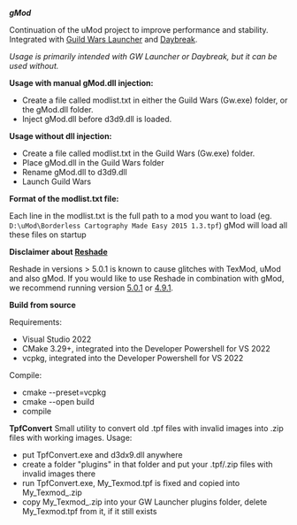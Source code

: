 ***gMod***

Continuation of the uMod project to improve performance and stability. Integrated with [Guild Wars Launcher](https://github.com/gwdevhub/gwlauncher) and [Daybreak](https://github.com/gwdevhub/Daybreak).

*Usage is primarily intended with GW Launcher or Daybreak, but it can be used without.*

**Usage with manual gMod.dll injection:**
- Create a file called modlist.txt in either the Guild Wars (Gw.exe) folder, or the gMod.dll folder.
- Inject gMod.dll before d3d9.dll is loaded.

**Usage without dll injection:**
- Create a file called modlist.txt in the Guild Wars (Gw.exe) folder.
- Place gMod.dll in the Guild Wars folder
- Rename gMod.dll to d3d9.dll
- Launch Guild Wars

**Format of the modlist.txt file:**

Each line in the modlist.txt is the full path to a mod you want to load (eg. `D:\uMod\Borderless Cartography Made Easy 2015 1.3.tpf`)
gMod will load all these files on startup

**Disclaimer about [Reshade](https://github.com/crosire/reshade)**

Reshade in versions > 5.0.1 is known to cause glitches with TexMod, uMod and also gMod.
If you would like to use Reshade in combination with gMod, we recommend running version [5.0.1](https://github.com/crosire/reshade/releases/tag/v5.0.1) or [4.9.1](https://github.com/crosire/reshade/releases/tag/v4.9.1).

**Build from source**

Requirements:
- Visual Studio 2022
- CMake 3.29+, integrated into the Developer Powershell for VS 2022
- vcpkg, integrated into the Developer Powershell for VS 2022

Compile:
- cmake --preset=vcpkg
- cmake --open build
- compile

**TpfConvert**
Small utility to convert old .tpf files with invalid images into .zip files with working images.
Usage:
- put TpfConvert.exe and d3dx9.dll anywhere
- create a folder "plugins" in that folder and put your .tpf/.zip files with invalid images there
- run TpfConvert.exe, My_Texmod.tpf is fixed and copied into My_Texmod_.zip
- copy My_Texmod_.zip into your GW Launcher plugins folder, delete My_Texmod.tpf from it, if it still exists
